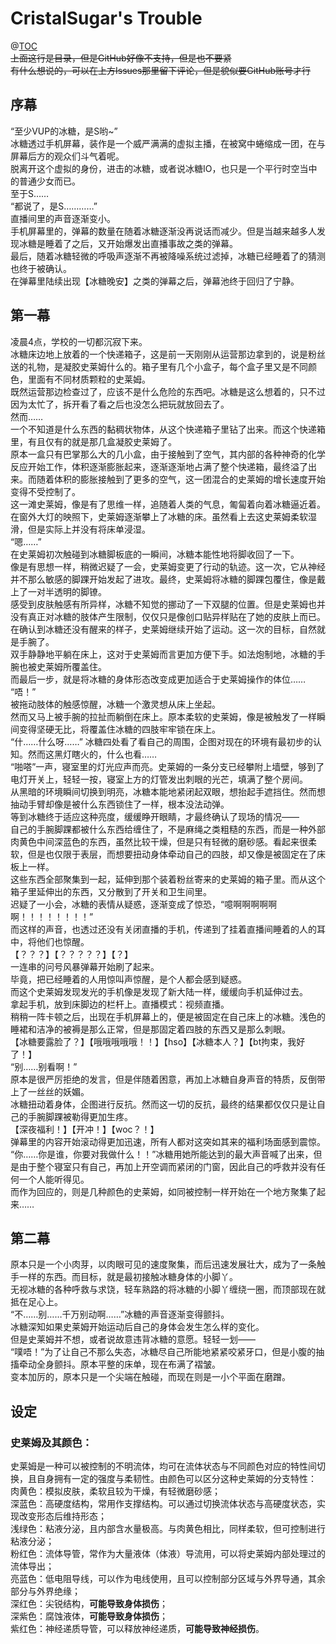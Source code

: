 # CristalSugar's Trouble
@[TOC](目录)  
~~上面这行是目录，但是GitHub好像不支持，但是也不要紧~~  
~~有什么想说的，可以在上方Issues那里留下评论，但是貌似要GitHub账号才行~~  
## 序幕
“至少VUP的冰糖，是S哟~”  
冰糖透过手机屏幕，装作是一个威严满满的虚拟主播，在被窝中蜷缩成一团，在与屏幕后方的观众们斗气着呢。  
脱离开这个虚拟的身份，进击的冰糖，或者说冰糖IO，也只是一个平行时空当中的普通少女而已。  
至于S……  
“都说了，是S…………”  
直播间里的声音逐渐变小。  
手机屏幕里的，弹幕的数量在随着冰糖逐渐没再说话而减少。但是当越来越多人发现冰糖是睡着了之后，又开始爆发出直播事故之类的弹幕。  
最后，随着冰糖轻微的呼吸声逐渐不再被降噪系统过滤掉，冰糖已经睡着了的猜测也终于被确认。  
在弹幕里陆续出现【冰糖晚安】之类的弹幕之后，弹幕池终于回归了宁静。  
## 第一幕
凌晨4点，学校的一切都沉寂下来。  
冰糖床边地上放着的一个快递箱子，这是前一天刚刚从运营那边拿到的，说是粉丝送的礼物，是凝胶史莱姆什么的。箱子里有几个小盒子，每个盒子里又是不同颜色，里面有不同材质颗粒的史莱姆。  
既然运营那边检查过了，应该不是什么危险的东西吧。冰糖是这么想着的，只不过因为太忙了，拆开看了看之后也没怎么把玩就放回去了。  
然而……  
一个不知道是什么东西的黏稠状物体，从这个快递箱子里钻了出来。而这个快递箱里，有且仅有的就是那几盒凝胶史莱姆了。  
原本一盒只有巴掌那么大的几小盒，由于接触到了空气，其内部的各种神奇的化学反应开始工作，体积逐渐膨胀起来，逐渐逐渐地占满了整个快递箱，最终溢了出来。而随着体积的膨胀接触到了更多的空气，这一团混合的史莱姆的增长速度开始变得不受控制了。  
这一滩史莱姆，像是有了思维一样，追随着人类的气息，匍匐着向着冰糖逼近着。在窗外大灯的映照下，史莱姆逐渐攀上了冰糖的床。虽然看上去这史莱姆柔软湿滑，但是实际上并没有将床单浸湿。  
“嗯……”  
在史莱姆初次触碰到冰糖脚板底的一瞬间，冰糖本能性地将脚收回了一下。  
像是有思想一样，稍微迟疑了一会，史莱姆变更了行动的轨迹。这一次，它从神经并不那么敏感的脚踝开始发起了进攻。最终，史莱姆将冰糖的脚踝包覆住，像是戴上了一对半透明的脚镣。  
感受到皮肤触感有所异样，冰糖不知觉的挪动了一下双腿的位置。但是史莱姆也并没有真正对冰糖的肢体产生限制，仅仅只是像创口贴异样贴在了她的皮肤上而已。  
在确认到冰糖还没有醒来的样子，史莱姆继续开始了运动。这一次的目标，自然就是手腕了。  
双手静静地平躺在床上，这对于史莱姆而言更加方便下手。如法炮制地，冰糖的手腕也被史莱姆所覆盖住。  
而最后一步，就是将冰糖的身体形态改变成更加适合于史莱姆操作的体位……  
“唔！”  
被拖动肢体的触感惊醒，冰糖一个激灵想从床上坐起。  
然而又马上被手腕的拉扯而躺倒在床上。原本柔软的史莱姆，像是被触发了一样瞬间变得坚硬无比，将覆盖住冰糖的四肢牢牢锁在床上。  
“什……什么呀……”
冰糖四处看了看自己的周围，企图对现在的环境有最初步的认知。然而这黑灯瞎火的，什么也看……  
“啪嗒”一声，寝室里的灯光应声而亮。史莱姆的一条分支已经攀附上墙壁，够到了电灯开关上，轻轻一按，寝室上方的灯管发出刺眼的光芒，填满了整个房间。  
从黑暗的环境瞬间切换到明亮，冰糖本能地紧闭起双眼，想抬起手遮挡住。然而想抽动手臂却像是被什么东西锁住了一样，根本没法动弹。  
等到冰糖终于适应这种亮度，缓缓睁开眼睛，才最终确认了现场的情况——  
自己的手腕脚踝都被什么东西给缠住了，不是麻绳之类粗糙的东西，而是一种外部肉黄色中间深蓝色的东西，虽然比较干燥，但是只有轻微的磨砂感。看起来很柔软，但是也仅限于表层，而想要扭动身体牵动自己的四肢，却又像是被固定在了床板上一样。  
这些东西全部聚集到一起，延伸到那个装着粉丝寄来的史莱姆的箱子里。而从这个箱子里延伸出的东西，又分散到了开关和卫生间里。  
迟疑了一小会，冰糖的表情从疑惑，逐渐变成了惊恐，“噫啊啊啊啊啊啊！！！！！！！！”  
而这样的声音，也透过还没有关闭直播的手机，传递到了挂着直播间睡着的人的耳中，将他们也惊醒。  
【？？？】【？？？？？】【？】  
一连串的问号风暴弹幕开始刷了起来。  
毕竟，把已经睡着的人用惊叫声惊醒，是个人都会感到疑惑。  
而这个史莱姆发现发光的手机像是发现了新大陆一样，缓缓向手机延伸过去。  
拿起手机，放到床脚边的栏杆上。直播模式：视频直播。  
稍稍一阵卡顿之后，出现在手机屏幕上的，便是被固定在自己床上的冰糖。浅色的睡裙和洁净的被褥是那么正常，但是那固定着四肢的东西又是那么刺眼。  
【冰糖要露脸了？】【哦哦哦哦哦！！】【hso】【冰糖本人？】【bt拘束，我好了！】  
“别……别看啊！”  
原本是很严厉拒绝的发言，但是伴随着困意，再加上冰糖自身声音的特质，反倒带上了一丝丝的妖媚。  
冰糖扭动着身体，企图进行反抗。然而这一切的反抗，最终的结果都仅仅只是让自己的手腕脚踝被勒得更加生疼。  
【深夜福利！】【开冲！】【woc？！】  
弹幕里的内容开始滚动得更加迅速，所有人都对这突如其来的福利场面感到震惊。  
“你……你是谁，你要对我做什么！！”冰糖用她所能达到的最大声音喊了出来，但是由于整个寝室只有自己，再加上开空调而紧闭的门窗，因此自己的呼救并没有任何一个人能听得见。  
而作为回应的，则是几种颜色的史莱姆，如同被控制一样开始在一个地方聚集了起来……  

## 第二幕  
原本只是一个小肉芽，以肉眼可见的速度聚集，而后迅速发展壮大，成为了一条触手一样的东西。而目标，就是最初接触冰糖身体的小脚丫。  
无视冰糖的各种呼救与求饶，轻车熟路的将冰糖的小脚丫缠绕一圈，而顶部现在就抵在足心上。  
“不……别……千万别动啊……”冰糖的声音逐渐变得颤抖。  
冰糖深知如果史莱姆开始运动后自己的身体会发生怎么样的变化。  
但是史莱姆并不想，或者说故意违背冰糖的意愿。轻轻一划——  
“噗唔！”为了让自己不那么失态，冰糖尽自己所能地紧紧咬紧牙口，但是小腹的抽搐牵动全身颤抖。原本平整的床单，现在布满了褶皱。  
变本加厉的，原本只是一个尖端在触碰，而现在则是一小个平面在磨蹭。  



## 设定
### 史莱姆及其颜色：
史莱姆是一种可以被控制的不明流体，均可在流体状态与不同颜色对应的特性间切换，且自身拥有一定的强度与柔韧性。由颜色可以区分这种史莱姆的分支特性：  
肉黄色：模拟皮肤，柔软且较为干燥，有轻微磨砂感；   
深蓝色：高硬度结构，常用作支撑结构。可以通过切换流体状态与高硬度状态，实现改变形态后维持形态；  
浅绿色：粘液分泌，且内部含水量极高。与肉黄色相比，同样柔软，但可控制进行粘液分泌；  
粉红色：流体导管，常作为大量液体（体液）导流用，可以将史莱姆内部处理过的流体导出；  
亮蓝色：低电阻导线，可以作为电线使用，且可以控制部分区域与外界导通，其余部分与外界绝缘；  
深红色：尖锐结构，**可能导致身体损伤**；  
深紫色：腐蚀液体，**可能导致身体损伤**；  
紫红色：神经递质导管，可以释放神经递质，**可能导致神经损伤**。  
